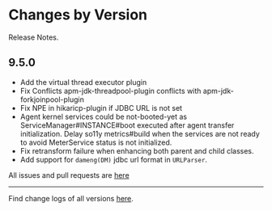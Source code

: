 Changes by Version
==================
Release Notes.

9.5.0
------------------

* Add the virtual thread executor plugin
* Fix Conflicts apm-jdk-threadpool-plugin conflicts with apm-jdk-forkjoinpool-plugin
* Fix NPE in hikaricp-plugin if JDBC URL is not set
* Agent kernel services could be not-booted-yet as ServiceManager#INSTANCE#boot executed after agent transfer
  initialization. Delay so11y metrics#build when the services are not ready to avoid MeterService status is not
  initialized.
* Fix retransform failure when enhancing both parent and child classes.
* Add support for `dameng(DM)` jdbc url format in `URLParser`.

All issues and pull requests are [here](https://github.com/apache/skywalking/milestone/236?closed=1)

------------------
Find change logs of all versions [here](changes).

